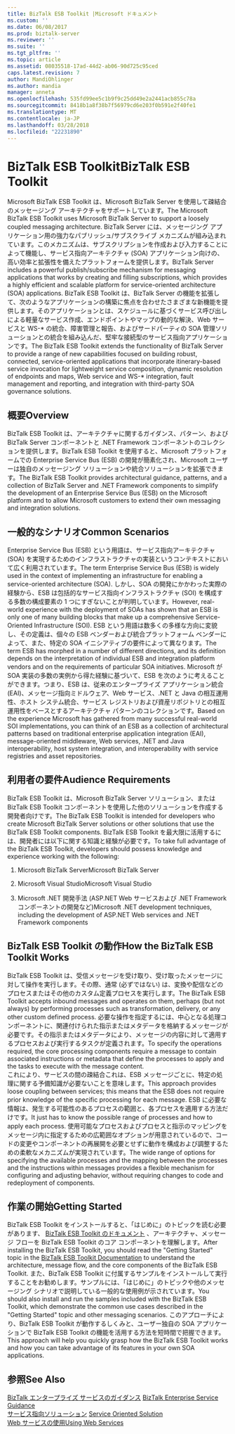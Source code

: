 ```yaml
---
title: BizTalk ESB Toolkit |Microsoft ドキュメント
ms.custom: ''
ms.date: 06/08/2017
ms.prod: biztalk-server
ms.reviewer: ''
ms.suite: ''
ms.tgt_pltfrm: ''
ms.topic: article
ms.assetid: 08035518-17ad-44d2-ab06-90d725c95ced
caps.latest.revision: 7
author: MandiOhlinger
ms.author: mandia
manager: anneta
ms.openlocfilehash: 535fd99ee5c1b9f9c25dd49e2a2441acb855c78a
ms.sourcegitcommit: 8418b1a8f38b7f56979cd6e203f0b591e2f40fe1
ms.translationtype: MT
ms.contentlocale: ja-JP
ms.lasthandoff: 03/28/2018
ms.locfileid: "22231890"
---
```

# <a name="biztalk-esb-toolkit"></a><span data-ttu-id="fc359-102">BizTalk ESB Toolkit</span><span class="sxs-lookup"><span data-stu-id="fc359-102">BizTalk ESB Toolkit</span></span>
<span data-ttu-id="fc359-103">Microsoft BizTalk ESB Toolkit は、Microsoft BizTalk Server を使用して疎結合のメッセージング アーキテクチャをサポートしています。</span><span class="sxs-lookup"><span data-stu-id="fc359-103">The Microsoft BizTalk ESB Toolkit uses Microsoft BizTalk Server to support a loosely coupled messaging architecture.</span></span> <span data-ttu-id="fc359-104">BizTalk Server には、メッセージング アプリケーション用の強力なパブリッシュ/サブスクライブ メカニズムが組み込まれています。このメカニズムは、サブスクリプションを作成および入力することによって機能し、サービス指向アーキテクチャ (SOA) アプリケーション向けの、高い効率と拡張性を備えたプラットフォームを提供します。</span><span class="sxs-lookup"><span data-stu-id="fc359-104">BizTalk Server includes a powerful publish/subscribe mechanism for messaging applications that works by creating and filling subscriptions, which provides a highly efficient and scalable platform for service-oriented architecture (SOA) applications.</span></span> <span data-ttu-id="fc359-105">BizTalk ESB Toolkit は、BizTalk Server の機能を拡張して、次のようなアプリケーションの構築に焦点を合わせたさまざまな新機能を提供します。そのアプリケーションとは、スケジュールに基づくサービス呼び出しによる軽量なサービス作成、エンドポイントやマップの動的な解決、Web サービスと WS-\* の統合、障害管理と報告、およびサードパーティの SOA 管理ソリューションとの統合を組み込んだ、堅牢な接続型のサービス指向アプリケーションです。</span><span class="sxs-lookup"><span data-stu-id="fc359-105">The BizTalk ESB Toolkit extends the functionality of BizTalk Server to provide a range of new capabilities focused on building robust, connected, service-oriented applications that incorporate itinerary-based service invocation for lightweight service composition, dynamic resolution of endpoints and maps, Web service and WS-\* integration, fault management and reporting, and integration with third-party SOA governance solutions.</span></span>  
  
## <a name="overview"></a><span data-ttu-id="fc359-106">概要</span><span class="sxs-lookup"><span data-stu-id="fc359-106">Overview</span></span>  
 <span data-ttu-id="fc359-107">BizTalk ESB Toolkit は、アーキテクチャに関するガイダンス、パターン、および BizTalk Server コンポーネントと .NET Framework コンポーネントのコレクションを提供します。BizTalk ESB Toolkit を使用すると、Microsoft プラットフォームでの Enterprise Service Bus (ESB) の開発が簡素化され、Microsoft ユーザーは独自のメッセージング ソリューションや統合ソリューションを拡張できます。</span><span class="sxs-lookup"><span data-stu-id="fc359-107">The BizTalk ESB Toolkit provides architectural guidance, patterns, and a collection of BizTalk Server and .NET Framework components to simplify the development of an Enterprise Service Bus (ESB) on the Microsoft platform and to allow Microsoft customers to extend their own messaging and integration solutions.</span></span>  
  
## <a name="common-scenarios"></a><span data-ttu-id="fc359-108">一般的なシナリオ</span><span class="sxs-lookup"><span data-stu-id="fc359-108">Common Scenarios</span></span>  
 <span data-ttu-id="fc359-109">Enterprise Service Bus (ESB) という用語は、サービス指向アーキテクチャ (SOA) を実現するためのインフラストラクチャの実装というコンテキストにおいて広く利用されています。</span><span class="sxs-lookup"><span data-stu-id="fc359-109">The term Enterprise Service Bus (ESB) is widely used in the context of implementing an infrastructure for enabling a service-oriented architecture (SOA).</span></span> <span data-ttu-id="fc359-110">しかし、SOA の開発にかかわった実際の経験から、ESB は包括的なサービス指向インフラストラクチャ (SOI) を構成する多数の構成要素の 1 つにすぎないことが判明しています。</span><span class="sxs-lookup"><span data-stu-id="fc359-110">However, real-world experience with the deployment of SOAs has shown that an ESB is only one of many building blocks that make up a comprehensive Service-Oriented Infrastructure (SOI).</span></span> <span data-ttu-id="fc359-111">ESB という用語は数多くの多様な方向に変貌し、その定義は、個々の ESB ベンダーおよび統合プラットフォーム ベンダーによって、また、特定の SOA イニシアティブの要件によって異なります。</span><span class="sxs-lookup"><span data-stu-id="fc359-111">The term ESB has morphed in a number of different directions, and its definition depends on the interpretation of individual ESB and integration platform vendors and on the requirements of particular SOA initiatives.</span></span> <span data-ttu-id="fc359-112">Microsoft が SOA 実装の多数の実例から得た経験に基づいて、ESB を次のように考えることができます。つまり、ESB は、従来のエンタープライズ アプリケーション統合 (EAI)、メッセージ指向ミドルウェア、Web サービス、.NET と Java の相互運用性、ホスト システム統合、サービス レジストリおよび資産リポジトリとの相互運用性をベースとするアーキテクチャ パターンのコレクションです。</span><span class="sxs-lookup"><span data-stu-id="fc359-112">Based on the experience Microsoft has gathered from many successful real-world SOI implementations, you can think of an ESB as a collection of architectural patterns based on traditional enterprise application integration (EAI), message-oriented middleware, Web services, .NET and Java interoperability, host system integration, and interoperability with service registries and asset repositories.</span></span>  
  
## <a name="audience-requirements"></a><span data-ttu-id="fc359-113">利用者の要件</span><span class="sxs-lookup"><span data-stu-id="fc359-113">Audience Requirements</span></span>  
 <span data-ttu-id="fc359-114">BizTalk ESB Toolkit は、Microsoft BizTalk Server ソリューション、または BizTalk ESB Toolkit コンポーネントを使用した他のソリューションを作成する開発者向けです。</span><span class="sxs-lookup"><span data-stu-id="fc359-114">The BizTalk ESB Toolkit is intended for developers who create Microsoft BizTalk Server solutions or other solutions that use the BizTalk ESB Toolkit components.</span></span> <span data-ttu-id="fc359-115">BizTalk ESB Toolkit を最大限に活用するには、開発者には以下に関する知識と経験が必要です。</span><span class="sxs-lookup"><span data-stu-id="fc359-115">To take full advantage of the BizTalk ESB Toolkit, developers should possess knowledge and experience working with the following:</span></span>  
  
1.  <span data-ttu-id="fc359-116">Microsoft BizTalk Server</span><span class="sxs-lookup"><span data-stu-id="fc359-116">Microsoft BizTalk Server</span></span>  
  
2.  <span data-ttu-id="fc359-117">Microsoft Visual Studio</span><span class="sxs-lookup"><span data-stu-id="fc359-117">Microsoft Visual Studio</span></span>  
  
3.  <span data-ttu-id="fc359-118">Microsoft .NET 開発手法 (ASP.NET Web サービスおよび .NET Framework コンポーネントの開発など)</span><span class="sxs-lookup"><span data-stu-id="fc359-118">Microsoft .NET development techniques, including the development of ASP.NET Web services and .NET Framework components</span></span>  
  
## <a name="how-the-biztalk-esb-toolkit-works"></a><span data-ttu-id="fc359-119">BizTalk ESB Toolkit の動作</span><span class="sxs-lookup"><span data-stu-id="fc359-119">How the BizTalk ESB Toolkit Works</span></span>  
 <span data-ttu-id="fc359-120">BizTalk ESB Toolkit は、受信メッセージを受け取り、受け取ったメッセージに対して操作を実行します。その際、通常 (必ずではない) は、変換や配信などのプロセスまたはその他のカスタム定義プロセスを実行します。</span><span class="sxs-lookup"><span data-stu-id="fc359-120">The BizTalk ESB Toolkit accepts inbound messages and operates on them, perhaps (but not always) by performing processes such as transformation, delivery, or any other custom defined process.</span></span> <span data-ttu-id="fc359-121">必要な操作を指定するには、中心となる処理コンポーネントに、関連付けられた指示またはメタデータを格納するメッセージが必要です。その指示またはメタデータにより、メッセージの内容に対して適用するプロセスおよび実行するタスクが定義されます。</span><span class="sxs-lookup"><span data-stu-id="fc359-121">To specify the operations required, the core processing components require a message to contain associated instructions or metadata that define the processes to apply and the tasks to execute with the message content.</span></span>   
<span data-ttu-id="fc359-122">これにより、サービスの間の疎結合これは、ESB メッセージごとに、特定の処理に関する予備知識が必要ないことを意味します。</span><span class="sxs-lookup"><span data-stu-id="fc359-122">This approach provides loose coupling between services; this means that the ESB does not require prior knowledge of the specific processing for each message.</span></span> <span data-ttu-id="fc359-123">ESB に必要な情報は、発生する可能性のあるプロセスの範囲と、各プロセスを適用する方法だけです。</span><span class="sxs-lookup"><span data-stu-id="fc359-123">It just has to know the possible range of processes and how to apply each process.</span></span> <span data-ttu-id="fc359-124">使用可能なプロセスおよびプロセスと指示のマッピングをメッセージ内に指定するための広範囲なオプションが用意されているので、コードの変更やコンポーネントの再展開を必要とせずに動作を構成および調整するための柔軟なメカニズムが実現されています。</span><span class="sxs-lookup"><span data-stu-id="fc359-124">The wide range of options for specifying the available processes and the mapping between the processes and the instructions within messages provides a flexible mechanism for configuring and adjusting behavior, without requiring changes to code and redeployment of components.</span></span>  
  
## <a name="getting-started"></a><span data-ttu-id="fc359-125">作業の開始</span><span class="sxs-lookup"><span data-stu-id="fc359-125">Getting Started</span></span>  
 <span data-ttu-id="fc359-126">BizTalk ESB Toolkit をインストールすると、「はじめに」のトピックを読む必要があります、 [BizTalk ESB Toolkit のドキュメント](http://go.microsoft.com/fwlink/?LinkId=193578) 、アーキテクチャ、メッセージ フローを BizTalk ESB Toolkit のコア コンポーネントを理解します。</span><span class="sxs-lookup"><span data-stu-id="fc359-126">After installing the BizTalk ESB Toolkit, you should read the "Getting Started" topic in the [BizTalk ESB Toolkit Documentation](http://go.microsoft.com/fwlink/?LinkId=193578) to understand the architecture, message flow, and the core components of the BizTalk ESB Toolkit.</span></span> <span data-ttu-id="fc359-127">また、BizTalk ESB Toolkit に付属するサンプルをインストールして実行することをお勧めします。サンプルには、「はじめに」のトピックや他のメッセージング シナリオで説明している一般的な使用例が示されています。</span><span class="sxs-lookup"><span data-stu-id="fc359-127">You should also install and run the samples included with the BizTalk ESB Toolkit, which demonstrate the common use cases described in the "Getting Started" topic and other messaging scenarios.</span></span> <span data-ttu-id="fc359-128">このアプローチにより、BizTalk ESB Toolkit が動作するしくみと、ユーザー独自の SOA アプリケーションで BizTalk ESB Toolkit の機能を活用する方法を短時間で把握できます。</span><span class="sxs-lookup"><span data-stu-id="fc359-128">This approach will help you quickly grasp how the BizTalk ESB Toolkit works and how you can take advantage of its features in your own SOA applications.</span></span>  
  
## <a name="see-also"></a><span data-ttu-id="fc359-129">参照</span><span class="sxs-lookup"><span data-stu-id="fc359-129">See Also</span></span>  
 <span data-ttu-id="fc359-130">[BizTalk エンタープライズ サービスのガイダンス](http://go.microsoft.com/fwlink/?LinkId=193577) </span><span class="sxs-lookup"><span data-stu-id="fc359-130">[BizTalk Enterprise Service Guidance](http://go.microsoft.com/fwlink/?LinkId=193577) </span></span>  
 <span data-ttu-id="fc359-131">[サービス指向ソリューション](../core/service-oriented-solution.md) </span><span class="sxs-lookup"><span data-stu-id="fc359-131">[Service Oriented Solution](../core/service-oriented-solution.md) </span></span>  
 [<span data-ttu-id="fc359-132">Web サービスの使用</span><span class="sxs-lookup"><span data-stu-id="fc359-132">Using Web Services</span></span>](../core/using-web-services.md)